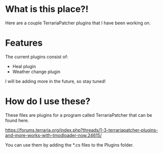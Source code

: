 # What is this place?!
Here are a couple TerrariaPatcher plugins that I have been working on.

# Features
The current plugins consist of:
- Heal plugin
- Weather change plugin

I will be adding more in the future, so stay tuned!

# How do I use these?
These files are plugins for a program called TerrariaPatcher that can be found here.

https://forums.terraria.org/index.php?threads/1-3-terrariapatcher-plugins-and-more-works-with-tmodloader-now.24615/

You can use them by adding the \*.cs files to the Plugins folder. 
